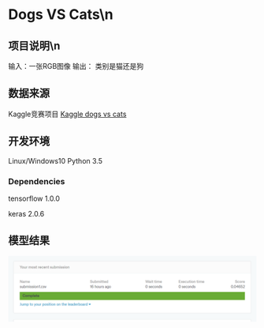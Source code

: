 
# Dogs VS Cats\n
  
## 项目说明\n

输入：一张RGB图像
输出： 类别是猫还是狗

## 数据来源

 Kaggle竞赛项目 [Kaggle dogs vs cats](https://www.kaggle.com/c/dogs-vs-cats-redux-kernels-edition)
 
## 开发环境
  
Linux/Windows10   Python 3.5

### Dependencies
tensorflow 1.0.0
 
keras 2.0.6

## 模型结果



 ![models](imgs/img15.png)


```python

```
